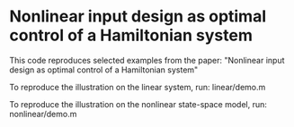 # Nonlinear input design as optimal control of a Hamiltonian system

This code reproduces selected examples from the paper:
"Nonlinear input design as optimal control of a Hamiltonian system"

To reproduce the illustration on the linear system, run:
linear/demo.m

To reproduce the illustration on the nonlinear state-space model, run:
nonlinear/demo.m